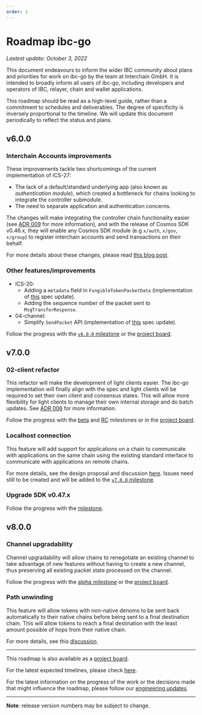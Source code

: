 ```yaml
---
order: 1
---
```


# Roadmap ibc-go

_Lastest update: October 3, 2022_

This document endeavours to inform the wider IBC community about plans and priorities for work on ibc-go by the team at Interchain GmbH. It is intended to broadly inform all users of ibc-go, including developers and operators of IBC, relayer, chain and wallet applications.

This roadmap should be read as a high-level guide, rather than a commitment to schedules and deliverables. The degree of specificity is inversely proportional to the timeline. We will update this document periodically to reflect the status and plans.

## v6.0.0

### Interchain Accounts improvements

These improvements tackle two shortcomings of the current implementation of ICS-27:

- The lack of a default/standard underlying app (also known as _authentication module_), which created a bottleneck for chains looking to integrate the controller submodule.
- The need to separate application and authentication concerns.

The changes will make integrating the controller chain functionality easier (see [ADR 009](../architecture/adr-009-v6-ics27-msgserver.md) for more information), and with the release of Cosmos SDK v0.46.x, they will enable any Cosmos SDK module (e.g `x/auth`, `x/gov`, `x/group`) to register interchain accounts and send transactions on their behalf. 

For more details about these changes, please read [this blog post](https://medium.com/the-interchain-foundation/ibc-go-v6-changes-to-interchain-accounts-f9996449d782).

### Other features/improvements

- ICS-20:
  - Adding a `metadata` field in `FungibleTokenPacketData` (implementation of [this](https://github.com/cosmos/ibc/pull/842) spec update).
  - Adding the sequence number of the packet sent to `MsgTransferResponse`.
- 04-channel:
  - Simplify `SendPacket` API (implementation of [this](https://github.com/cosmos/ibc/pull/731) spec update).

Follow the progress with the [`v6.0.0` milestone](https://github.com/cosmos/ibc-go/milestone/35) or the [project board](https://github.com/orgs/cosmos/projects/7/views/23).

## v7.0.0

### 02-client refactor

This refactor will make the development of light clients easier. The ibc-go implementation will finally align with the spec and light clients will be required to set their own client and consensus states. This will allow more flexibility for light clients to manage their own internal storage and do batch updates. See [ADR 006](../architecture/adr-006-02-client-refactor.md) for more information.

Follow the progress with the [beta](https://github.com/cosmos/ibc-go/milestone/25) and [RC](https://github.com/cosmos/ibc-go/milestone/27) milestones or in the [project board](https://github.com/orgs/cosmos/projects/7/views/14).

### Localhost connection

This feature will add support for applications on a chain to communicate with applications on the same chain using the existing standard interface to communicate with applications on remote chains.

For more details, see the design proposal and discussion [here](https://github.com/cosmos/ibc-go/discussions/2191). Issues need still to be created and will be added to the [`v7.0.0` milestone](https://github.com/cosmos/ibc-go/milestone/34).

### Upgrade SDK v0.47.x

Follow the progress with the [milestone](https://github.com/cosmos/ibc-go/milestone/36).

## v8.0.0

### Channel upgradability

Channel upgradability will allow chains to renegotiate an existing channel to take advantage of new features without having to create a new channel, thus preserving all existing packet state processed on the channel.

Follow the progress with the [alpha milestone](https://github.com/cosmos/ibc-go/milestone/29) or the [project board](https://github.com/orgs/cosmos/projects/7/views/17).

### Path unwinding

This feature will allow tokens with non-native denoms to be sent back automatically to their native chains before being sent to a final destination chain. This will allow tokens to reach a final destination with the least amount possible of hops from their native chain.

For more details, see this [discussion](https://github.com/cosmos/ibc/discussions/824).

---

This roadmap is also available as a [project board](https://github.com/orgs/cosmos/projects/7/views/25).

For the latest expected timelines, please check [here](https://github.com/cosmos/ibc-go/wiki/Release-timeline).

For the latest information on the progress of the work or the decisions made that might influence the roadmap, please follow our [engineering updates](https://github.com/cosmos/ibc-go/wiki/Engineering-updates).

---

**Note**: release version numbers may be subject to change.